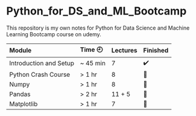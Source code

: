 # Python_for_DS_and_ML_Bootcamp
This repository is my own notes for Python for Data Science and Machine Learning Bootcamp course on udemy.

Module | Time :clock9: | Lectures | Finished
:------------ | :-------------| :-------------| :-------------
Introduction and Setup | ~ 45 min | 7 | :heavy_check_mark:
Python Crash Course | > 1 hr | 8 | :black_square_button:
Numpy | > 1 hr | 8 | :black_square_button:
Pandas | > 2 hr | 11 + 5 | :black_square_button:
Matplotlib | > 1 hr | 7 | :black_square_button:
